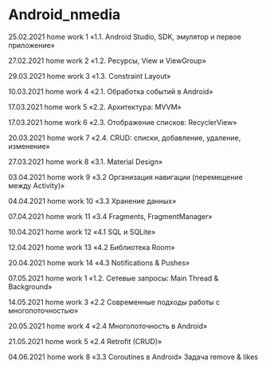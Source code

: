 # Android_nmedia
25.02.2021 home work 1 «1.1. Android Studio, SDK, эмулятор и первое приложение»

27.02.2021 home work 2 «1.2. Ресурсы, View и ViewGroup»

29.03.2021 home work 3 «1.3. Constraint Layout»

10.03.2021 home work 4 «2.1. Обработка событий в Android»

17.03.2021 home work 5 «2.2. Архитектура: MVVM»

17.03.2021 home work 6 «2.3. Отображение списков: RecyclerView»

20.03.2021 home work 7 «2.4. CRUD: списки, добавление, удаление, изменение»

27.03.2021 home work 8 «3.1. Material Design»

03.04.2021 home work 9 «3.2 Организация навигации (перемещение между Activity)»

04.04.2021 home work 10 «3.3 Хранение данных»

07.04.2021 home work 11 «3.4 Fragments, FragmentManager»

10.04.2021 home work 12 «4.1 SQL и SQLite»

12.04.2021 home work 13 «4.2 Библиотека Room»

20.04.2021 home work 14 «4.3 Notifications & Pushes»

07.05.2021 home work 1 «1.2. Сетевые запросы: Main Thread & Background»

14.05.2021 home work 3 «2.2 Современные подходы работы с многопоточностью»

20.05.2021 home work 4 «2.4 Многопоточность в Android»

21.05.2021 home work 5 «2.4 Retrofit (CRUD)»

04.06.2021 home work 8 «3.3 Coroutines в Android» Задача remove & likes